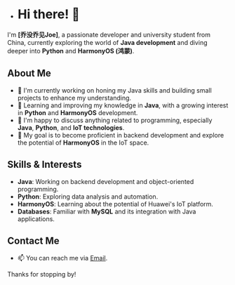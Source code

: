 - # Hi there! 👋

I'm **[乔没乔见Joe]**, a passionate developer and university student from China, currently exploring the world of **Java development** and diving deeper into **Python** and **HarmonyOS (鸿蒙)**.

## About Me

- 🔭 I'm currently working on honing my Java skills and building small projects to enhance my understanding.
- 🌱 Learning and improving my knowledge in **Java**, with a growing interest in **Python** and **HarmonyOS** development.
- 💬 I'm happy to discuss anything related to programming, especially **Java**, **Python**, and **IoT technologies**.
- 🎯 My goal is to become proficient in backend development and explore the potential of **HarmonyOS** in the IoT space.

## Skills & Interests

- **Java**: Working on backend development and object-oriented programming.
- **Python**: Exploring data analysis and automation.
- **HarmonyOS**: Learning about the potential of Huawei's IoT platform.
- **Databases**: Familiar with **MySQL** and its integration with Java applications.

## Contact Me

- 📫 You can reach me via [Email](mailto:2193426510@qq.com).

Thanks for stopping by!

<!---
2024-Q-Lin/2024-Q-Lin is a ✨ special ✨ repository because its `README.md` (this file) appears on your GitHub profile.
You can click the Preview link to take a look at your changes.
--->
